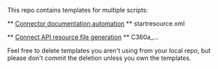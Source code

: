 This repo contains templates for multiple scripts:

** [Connector documentation automation](./README_Connectors.md) **
startresource.xml

** [Connect API resource file generation](./README_ConnectAPI.md) **
C360a_... 

Feel free to delete templates you aren't using from your local repo, but please don't commit the deletion unless you own the templates.


